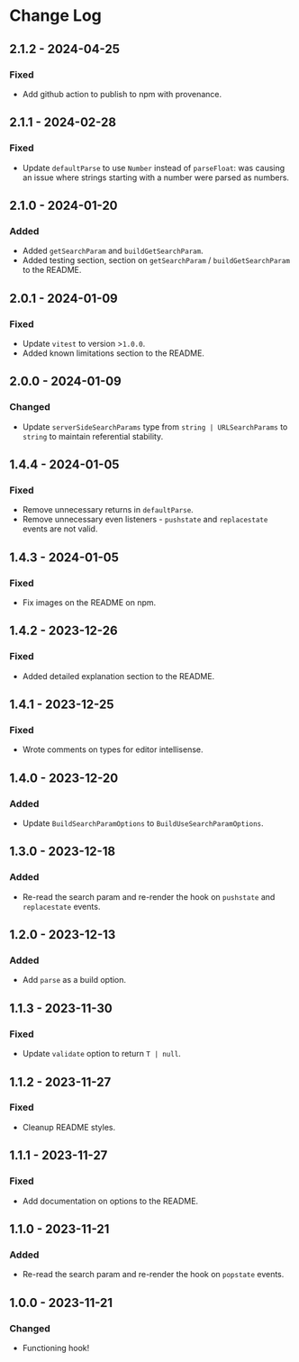 # Change Log

<!-- ## 0.0.0 - yyyy-mm-dd -->
<!---->
<!-- ### Changed -->
<!---->
<!-- ### Added -->
<!---->
<!-- ### Fixed -->

## 2.1.2 - 2024-04-25

### Fixed

- Add github action to publish to npm with provenance.

## 2.1.1 - 2024-02-28

### Fixed

- Update `defaultParse` to use `Number` instead of `parseFloat`: was causing an issue where strings starting with a number were parsed as numbers.

## 2.1.0 - 2024-01-20

### Added

- Added `getSearchParam` and `buildGetSearchParam`.
- Added testing section, section on `getSearchParam` / `buildGetSearchParam` to the README.

## 2.0.1 - 2024-01-09

### Fixed

- Update `vitest` to version >`1.0.0`.
- Added known limitations section to the README.

## 2.0.0 - 2024-01-09

### Changed

- Update `serverSideSearchParams` type from `string | URLSearchParams` to `string` to maintain referential stability.

## 1.4.4 - 2024-01-05

### Fixed

- Remove unnecessary returns in `defaultParse`.
- Remove unnecessary even listeners - `pushstate` and `replacestate` events are not valid.

## 1.4.3 - 2024-01-05

### Fixed

- Fix images on the README on npm.

## 1.4.2 - 2023-12-26

### Fixed

- Added detailed explanation section to the README.

## 1.4.1 - 2023-12-25

### Fixed

- Wrote comments on types for editor intellisense.

## 1.4.0 - 2023-12-20

### Added

- Update `BuildSearchParamOptions` to `BuildUseSearchParamOptions`.

## 1.3.0 - 2023-12-18

### Added

- Re-read the search param and re-render the hook on `pushstate` and `replacestate` events.

## 1.2.0 - 2023-12-13

### Added

- Add `parse` as a build option.

## 1.1.3 - 2023-11-30

### Fixed

- Update `validate` option to return `T | null`.

## 1.1.2 - 2023-11-27

### Fixed

- Cleanup README styles.

## 1.1.1 - 2023-11-27

### Fixed

- Add documentation on options to the README.

## 1.1.0 - 2023-11-21

### Added

- Re-read the search param and re-render the hook on `popstate` events.

## 1.0.0 - 2023-11-21

### Changed

- Functioning hook!
